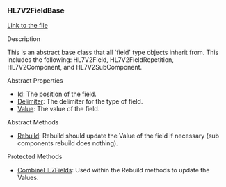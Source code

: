 ### HL7V2FieldBase

[Link to the file](/api/ExpressionEvaluatorForDotNet.HL7V2FieldBase.html)

Description

This is an abstract base class that all 'field' type objects inherit from. This includes the following: HL7V2Field, HL7V2FieldRepetition, HL7V2Component, and HL7V2SubComponent.

Abstract Properties

- [Id](/api/ExpressionEvaluatorForDotNet.HL7V2FieldBase.html#ExpressionEvaluatorForDotNet_HL7V2FieldBase_Id): The position of the field.
- [Delimiter](/api/ExpressionEvaluatorForDotNet.HL7V2FieldBase.html#ExpressionEvaluatorForDotNet_HL7V2FieldBase_Delimiter): The delimiter for the type of field.
- [Value](/api/ExpressionEvaluatorForDotNet.HL7V2FieldBase.html#ExpressionEvaluatorForDotNet_HL7V2FieldBase_Value): The value of the field.

Abstract Methods

- [Rebuild](/api/ExpressionEvaluatorForDotNet.HL7V2FieldBase.html#ExpressionEvaluatorForDotNet_HL7V2FieldBase_Rebuild): Rebuild should update the Value of the field if necessary (sub components rebuild does nothing).

Protected Methods

- [CombineHL7Fields](/api/ExpressionEvaluatorForDotNet.HL7V2FieldBase.html#ExpressionEvaluatorForDotNet_HL7V2FieldBase_CombineHL7Fields_System_Collections_Generic_IList_ExpressionEvaluatorForDotNet_HL7V2FieldBase__): Used within the Rebuild methods to update the Values.
